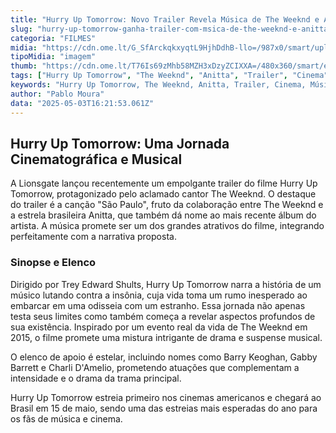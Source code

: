 ```yaml
---
title: "Hurry Up Tomorrow: Novo Trailer Revela Música de The Weeknd e Anitta"
slug: "hurry-up-tomorrow-ganha-trailer-com-msica-de-the-weeknd-e-anitta"
categoria: "FILMES"
midia: "https://cdn.ome.lt/G_SfArckqkxyqtL9HjhDdhB-llo=/987x0/smart/uploads/conteudo/fotos/hurryuptomorrow.jpg"
tipoMidia: "imagem"
thumb: "https://cdn.ome.lt/T76Is69zMhb58MZH3xDzyZCIXXA=/480x360/smart/extras/conteudos/hurryuptomorrow.jpg"
tags: ["Hurry Up Tomorrow", "The Weeknd", "Anitta", "Trailer", "Cinema", "Música"]
keywords: "Hurry Up Tomorrow, The Weeknd, Anitta, Trailer, Cinema, Música"
author: "Pablo Moura"
data: "2025-05-03T16:21:53.061Z"
---
```


## Hurry Up Tomorrow: Uma Jornada Cinematográfica e Musical

<blockquote class="twitter-tweet"><a href="https://twitter.com/user/status/1918349864351744137"></a></blockquote>

A Lionsgate lançou recentemente um empolgante trailer do filme Hurry Up Tomorrow, protagonizado pelo aclamado cantor The Weeknd. O destaque do trailer é a canção "São Paulo", fruto da colaboração entre The Weeknd e a estrela brasileira Anitta, que também dá nome ao mais recente álbum do artista. A música promete ser um dos grandes atrativos do filme, integrando perfeitamente com a narrativa proposta.

### Sinopse e Elenco

Dirigido por Trey Edward Shults, Hurry Up Tomorrow narra a história de um músico lutando contra a insônia, cuja vida toma um rumo inesperado ao embarcar em uma odisseia com um estranho. Essa jornada não apenas testa seus limites como também começa a revelar aspectos profundos de sua existência. Inspirado por um evento real da vida de The Weeknd em 2015, o filme promete uma mistura intrigante de drama e suspense musical.

O elenco de apoio é estelar, incluindo nomes como Barry Keoghan, Gabby Barrett e Charli D'Amelio, prometendo atuações que complementam a intensidade e o drama da trama principal.

Hurry Up Tomorrow estreia primeiro nos cinemas americanos e chegará ao Brasil em 15 de maio, sendo uma das estreias mais esperadas do ano para os fãs de música e cinema.